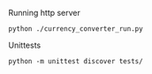 Running http server

```
python ./currency_converter_run.py
```

Unittests

```
python -m unittest discover tests/
```
